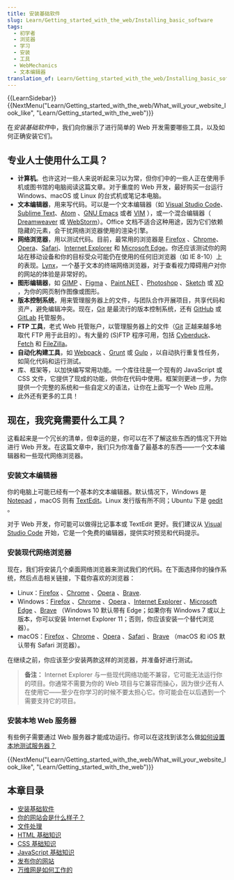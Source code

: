 ```yaml
---
title: 安装基础软件
slug: Learn/Getting_started_with_the_web/Installing_basic_software
tags:
  - 初学者
  - 浏览器
  - 学习
  - 安装
  - 工具
  - WebMechanics
  - 文本编辑器
translation_of: Learn/Getting_started_with_the_web/Installing_basic_software
---
```

{{LearnSidebar}}{{NextMenu("Learn/Getting_started_with_the_web/What_will_your_website_look_like", "Learn/Getting_started_with_the_web")}}

在*安装基础软件*中，我们向你展示了进行简单的 Web 开发需要哪些工具，以及如何正确安装它们。

## 专业人士使用什么工具？

- **计算机**。也许这对一些人来说听起来习以为常，但你们中的一些人正在使用手机或图书馆的电脑阅读这篇文章。对于重度的 Web 开发，最好购买一台运行 Windows、macOS 或 Linux 的台式机或笔记本电脑。
- **文本编辑器**，用来写代码。可以是一个文本编辑器（如 [Visual Studio Code](https://code.visualstudio.com/)、[Sublime Text](https://www.sublimetext.com/)、[Atom](https://atom.io/) 、[GNU Emacs](https://www.gnu.org/software/emacs/) 或者 [VIM](https://www.vim.org/) ），或一个混合编辑器（ [Dreamweaver](https://www.adobe.com/products/dreamweaver.html) 或 [WebStorm](https://www.jetbrains.com/webstorm/)）。Office 文档不适合这种用途，因为它们依赖隐藏的元素，会干扰网络浏览器使用的渲染引擎。
- **网络浏览器**，用以测试代码。目前，最常用的浏览器是 [Firefox](https://www.mozilla.org/zh-CN/firefox/) 、[Chrome](https://www.google.cn/intl/zh-CN/chrome/)、[Opera](https://www.opera.com/zh-cn)、[Safari](https://www.apple.com.cn/safari/)、[Internet Explorer](https://windows.microsoft.com/en-us/internet-explorer/download-ie) 和 [Microsoft Edge](https://www.microsoft.com/zh-cn/edge)。你还应该测试你的网站在移动设备和你的目标受众可能仍在使用的任何旧浏览器（如 IE 8-10）上的表现。[Lynx](https://lynx.browser.org/)，一个基于文本的终端网络浏览器，对于查看视力障碍用户对你的网站的体验是非常好的。
- **图形编辑器**，如 [GIMP](https://www.gimp.org/) 、[Figma](https://www.figma.com/) 、[Paint.NET](https://www.getpaint.net/) 、[Photoshop](https://www.adobe.com/products/photoshop.html) 、[Sketch](https://www.sketch.com) 或 [XD](https://www.adobe.com/products/xd.html) ，为你的网页制作图像或图形。
- **版本控制系统**，用来管理服务器上的文件，与团队合作开展项目，共享代码和资产，避免编辑冲突。现在，[Git](https://git-scm.com/) 是最流行的版本控制系统，还有 [GitHub](https://github.com/) 或 [GitLab](https://gitlab.com) 托管服务。
- **FTP 工具**，老式 Web 托管账户，以管理服务器上的文件（[Git](https://git-scm.com/) 正越来越多地取代 FTP 用于此目的）。有大量的 (S)FTP 程序可用，包括 [Cyberduck](https://cyberduck.io/)、[Fetch](https://fetchsoftworks.com/) 和 [FileZilla](https://filezilla-project.org/)。
- **自动化构建工具**，如 [Webpack](https://webpack.js.org/) 、[Grunt](https://gruntjs.com/) 或 [Gulp](https://gulpjs.com/) ，以自动执行重复性任务，如简化代码和运行测试。
- 库、框架等，以加快编写常用功能。一个库往往是一个现有的 JavaScript 或 CSS 文件，它提供了现成的功能，供你在代码中使用。框架则更进一步，为你提供一个完整的系统和一些自定义的语法，让你在上面写一个 Web 应用。
- 此外还有更多的工具！

## 现在，我究竟需要什么工具？

这看起来是一个冗长的清单，但幸运的是，你可以在不了解这些东西的情况下开始进行 Web 开发。在这篇文章中，我们只为你准备了最基本的东西——一个文本编辑器和一些现代网络浏览器。

### 安装文本编辑器

你的电脑上可能已经有一个基本的文本编辑器。默认情况下，Windows 是 [Notepad](https://zh.wikipedia.org/wiki/记事本) ，macOS 则有 [TextEdit](https://zh.wikipedia.org/wiki/文字編輯_(應用程式) )。Linux 发行版有所不同；Ubuntu 下是 [gedit](https://zh.wikipedia.org/wiki/Gedit) 。

对于 Web 开发，你可能可以做得比记事本或 TextEdit 更好。我们建议从 [Visual Studio Code](https://code.visualstudio.com/) 开始，它是一个免费的编辑器，提供实时预览和代码提示。

### 安装现代网络浏览器

现在，我们将安装几个桌面网络浏览器来测试我们的代码。在下面选择你的操作系统，然后点击相关链接，下载你喜欢的浏览器：

- Linux：[Firefox](https://www.mozilla.org/zh-CN/firefox/) 、[Chrome](https://www.google.cn/intl/zh-CN/chrome/) 、[Opera](https://www.opera.com/zh-cn) 、[Brave](https://brave.com/zh/).
- Windows：[Firefox](https://www.mozilla.org/zh-CN/firefox/) 、[Chrome](https://www.google.cn/intl/zh-CN/chrome/) 、[Opera](https://www.opera.com/zh-cn) 、[Internet Explorer](https://windows.microsoft.com/zh-cn/internet-explorer/download-ie) 、[Microsoft Edge](https://www.microsoft.com/zh-cn/edge) 、[Brave](https://brave.com/zh/) （Windows 10 默认带有 Edge；如果你有 Windows 7 或以上版本，你可以安装 Internet Explorer 11；否则，你应该安装一个替代浏览器）。
- macOS：[Firefox](https://www.mozilla.org/zh-CN/firefox/) 、[Chrome](https://www.google.cn/intl/zh-CN/chrome/) 、[Opera](https://www.opera.com/zh-cn) 、[Safari](https://www.apple.com.cn/safari/) 、[Brave](https://brave.com/zh/) （macOS 和 iOS 默认带有 Safari 浏览器）。

在继续之前，你应该至少安装两款这样的浏览器，并准备好进行测试。

> **备注：** Internet Explorer 与一些现代网络功能不兼容，它可能无法运行你的项目。你通常不需要为你的 Web 项目与它兼容而操心，因为很少还有人在使用它——至少在你学习的时候不要太担心它。你可能会在以后遇到一个需要支持它的项目。

### 安装本地 Web 服务器

有些例子需要通过 Web 服务器才能成功运行。你可以在这找到该怎么做[如何设置本地测试服务器？](/zh-CN/docs/Learn/Common_questions/set_up_a_local_testing_server)

{{NextMenu("Learn/Getting_started_with_the_web/What_will_your_website_look_like", "Learn/Getting_started_with_the_web")}}

## 本章目录

- [安装基础软件](/zh-CN/docs/Learn/Getting_started_with_the_web/Installing_basic_software)
- [你的网站会是什么样子？](/zh-CN/docs/Learn/Getting_started_with_the_web/What_will_your_website_look_like)
- [文件处理](/zh-CN/docs/Learn/Getting_started_with_the_web/Dealing_with_files)
- [HTML 基础知识](/zh-CN/docs/Learn/Getting_started_with_the_web/HTML_basics)
- [CSS 基础知识](/zh-CN/docs/Learn/Getting_started_with_the_web/CSS_basics)
- [JavaScript 基础知识](/zh-CN/docs/Learn/Getting_started_with_the_web/JavaScript_basics)
- [发布你的网站](/zh-CN/docs/Learn/Getting_started_with_the_web/Publishing_your_website)
- [万维网是如何工作的](/zh-CN/docs/Learn/Getting_started_with_the_web/How_the_Web_works)
